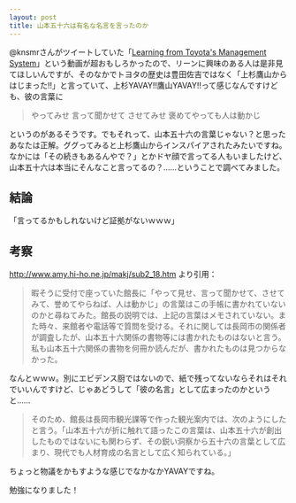 ```yaml
---
layout: post
title: 山本五十六は有名な名言を言ったのか
---
```


@knsmrさんがツイートしていた「[Learning from Toyota's Management System](http://youtu.be/jJuryU-OEBc)」という動画が超おもしろかったので、リーンに興味のある人は是非見てほしいんですが、そのなかでトヨタの歴史は豊田佐吉ではなく「上杉鷹山からはじまった!!」と言っていて、上杉YAVAY!!鷹山YAVAY!!って感じなんですけども、彼の言葉に

> やってみせ 言って聞かせて させてみせ 褒めてやっても人は動かじ

というのがあるそうです。でもそれって、山本五十六の言葉じゃない？と思ったあなたは正解。ググってみると上杉鷹山からインスパイアされたみたいですね。なかには「その続きもあるんやで？」とかドヤ顔で言ってる人もいましたけど、山本五十六は本当にそんなこと言ってるの？……ということで調べてみました。

## 結論

「言ってるかもしれないけど証拠がないｗｗｗ」

## 考察

<http://www.amy.hi-ho.ne.jp/makj/sub2_18.htm> より引用：

> 暇そうに受付で座っていた館長に「やって見せ、言って聞かせて、させてみて、誉めてやらねば、人は動かじ」の言葉はこの手帳に書かれていないのかと尋ねてみた。館長の説明では、上記の言葉はメモされていない。また時々、来館者や電話等で質問を受ける。それに関しては長岡市の関係者が調査したが、山本五十六関係の書物等には書かれたものはないと言う。私も山本五十六関係の書物を何冊か読んだが、書かれたものは見つからなかった。

なんとｗｗｗ。別にエビデンス厨ではないので、紙で残ってないならそれはそれでいいんですけど、じゃあどうして「彼の名言」として広まったのかというと……

> そのため、館長は長岡市観光課等で作った観光案内では、次のようにしたと言う。「山本五十六が折に触れて語ったこの言葉は、山本五十六が創出したものではないにも関わらず、その鋭い洞察から五十六の言葉として広まり、現代でも人材育成の名言として広く知られている。」

ちょっと物議をかもすような感じでなかなかYAVAYですね。

勉強になりました！
